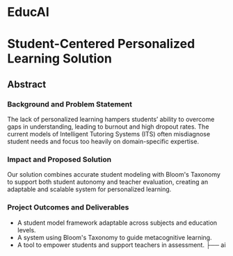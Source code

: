 # EducAI

# Student-Centered Personalized Learning Solution

## Abstract

### Background and Problem Statement
The lack of personalized learning hampers students’ ability to overcome gaps in understanding, leading to burnout and high dropout rates. The current models of Intelligent Tutoring Systems (ITS) often misdiagnose student needs and focus too heavily on domain-specific expertise.

### Impact and Proposed Solution
Our solution combines accurate student modeling with Bloom's Taxonomy to support both student autonomy and teacher evaluation, creating an adaptable and scalable system for personalized learning.

### Project Outcomes and Deliverables
- A student model framework adaptable across subjects and education levels.
- A system using Bloom's Taxonomy to guide metacognitive learning.
- A tool to empower students and support teachers in assessment.
    ├── ai
```
